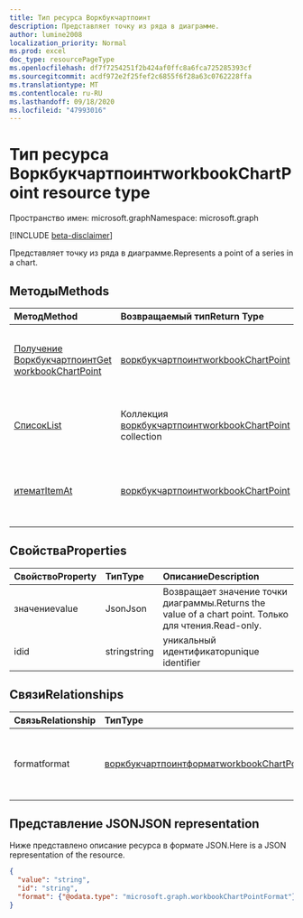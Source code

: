 ```yaml
---
title: Тип ресурса Воркбукчартпоинт
description: Представляет точку из ряда в диаграмме.
author: lumine2008
localization_priority: Normal
ms.prod: excel
doc_type: resourcePageType
ms.openlocfilehash: df7f7254251f2b424af0ffc8a6fca725285393cf
ms.sourcegitcommit: acdf972e2f25fef2c6855f6f28a63c0762228ffa
ms.translationtype: MT
ms.contentlocale: ru-RU
ms.lasthandoff: 09/18/2020
ms.locfileid: "47993016"
---
```

# <a name="workbookchartpoint-resource-type"></a><span data-ttu-id="8a53f-103">Тип ресурса Воркбукчартпоинт</span><span class="sxs-lookup"><span data-stu-id="8a53f-103">workbookChartPoint resource type</span></span>

<span data-ttu-id="8a53f-104">Пространство имен: microsoft.graph</span><span class="sxs-lookup"><span data-stu-id="8a53f-104">Namespace: microsoft.graph</span></span>

[!INCLUDE [beta-disclaimer](../../includes/beta-disclaimer.md)]

<span data-ttu-id="8a53f-105">Представляет точку из ряда в диаграмме.</span><span class="sxs-lookup"><span data-stu-id="8a53f-105">Represents a point of a series in a chart.</span></span>


## <a name="methods"></a><span data-ttu-id="8a53f-106">Методы</span><span class="sxs-lookup"><span data-stu-id="8a53f-106">Methods</span></span>

| <span data-ttu-id="8a53f-107">Метод</span><span class="sxs-lookup"><span data-stu-id="8a53f-107">Method</span></span>           | <span data-ttu-id="8a53f-108">Возвращаемый тип</span><span class="sxs-lookup"><span data-stu-id="8a53f-108">Return Type</span></span>    |<span data-ttu-id="8a53f-109">Описание</span><span class="sxs-lookup"><span data-stu-id="8a53f-109">Description</span></span>|
|:---------------|:--------|:----------|
|[<span data-ttu-id="8a53f-110">Получение Воркбукчартпоинт</span><span class="sxs-lookup"><span data-stu-id="8a53f-110">Get workbookChartPoint</span></span>](../api/chartpoint-get.md) | [<span data-ttu-id="8a53f-111">воркбукчартпоинт</span><span class="sxs-lookup"><span data-stu-id="8a53f-111">workbookChartPoint</span></span>](workbookchartpoint.md) |<span data-ttu-id="8a53f-112">Чтение свойств и связей объекта chartPoint.</span><span class="sxs-lookup"><span data-stu-id="8a53f-112">Read properties and relationships of chartPoint object.</span></span>|
|[<span data-ttu-id="8a53f-113">Список</span><span class="sxs-lookup"><span data-stu-id="8a53f-113">List</span></span>](../api/chartpoint-list.md) | <span data-ttu-id="8a53f-114">Коллекция [воркбукчартпоинт](workbookchartpoint.md)</span><span class="sxs-lookup"><span data-stu-id="8a53f-114">[workbookChartPoint](workbookchartpoint.md) collection</span></span> |<span data-ttu-id="8a53f-115">Получение коллекции объектов chartPoint.</span><span class="sxs-lookup"><span data-stu-id="8a53f-115">Get chartPoint object collection.</span></span> |
|[<span data-ttu-id="8a53f-116">итемат</span><span class="sxs-lookup"><span data-stu-id="8a53f-116">ItemAt</span></span>](../api/chartpointscollection-itemat.md)|[<span data-ttu-id="8a53f-117">воркбукчартпоинт</span><span class="sxs-lookup"><span data-stu-id="8a53f-117">workbookChartPoint</span></span>](workbookchartpoint.md)|<span data-ttu-id="8a53f-118">Получение точки на основании ее положения в ряду.</span><span class="sxs-lookup"><span data-stu-id="8a53f-118">Retrieve a point based on its position within the series.</span></span>|

## <a name="properties"></a><span data-ttu-id="8a53f-119">Свойства</span><span class="sxs-lookup"><span data-stu-id="8a53f-119">Properties</span></span>
| <span data-ttu-id="8a53f-120">Свойство</span><span class="sxs-lookup"><span data-stu-id="8a53f-120">Property</span></span>     | <span data-ttu-id="8a53f-121">Тип</span><span class="sxs-lookup"><span data-stu-id="8a53f-121">Type</span></span>   |<span data-ttu-id="8a53f-122">Описание</span><span class="sxs-lookup"><span data-stu-id="8a53f-122">Description</span></span>|
|:---------------|:--------|:----------|
|<span data-ttu-id="8a53f-123">значение</span><span class="sxs-lookup"><span data-stu-id="8a53f-123">value</span></span>|<span data-ttu-id="8a53f-124">Json</span><span class="sxs-lookup"><span data-stu-id="8a53f-124">Json</span></span>|<span data-ttu-id="8a53f-125">Возвращает значение точки диаграммы.</span><span class="sxs-lookup"><span data-stu-id="8a53f-125">Returns the value of a chart point.</span></span> <span data-ttu-id="8a53f-126">Только для чтения.</span><span class="sxs-lookup"><span data-stu-id="8a53f-126">Read-only.</span></span>|
|<span data-ttu-id="8a53f-127">id</span><span class="sxs-lookup"><span data-stu-id="8a53f-127">id</span></span>|<span data-ttu-id="8a53f-128">string</span><span class="sxs-lookup"><span data-stu-id="8a53f-128">string</span></span>|<span data-ttu-id="8a53f-129">уникальный идентификатор</span><span class="sxs-lookup"><span data-stu-id="8a53f-129">unique identifier</span></span>|

## <a name="relationships"></a><span data-ttu-id="8a53f-130">Связи</span><span class="sxs-lookup"><span data-stu-id="8a53f-130">Relationships</span></span>
| <span data-ttu-id="8a53f-131">Связь</span><span class="sxs-lookup"><span data-stu-id="8a53f-131">Relationship</span></span> | <span data-ttu-id="8a53f-132">Тип</span><span class="sxs-lookup"><span data-stu-id="8a53f-132">Type</span></span>   |<span data-ttu-id="8a53f-133">Описание</span><span class="sxs-lookup"><span data-stu-id="8a53f-133">Description</span></span>|
|:---------------|:--------|:----------|
|<span data-ttu-id="8a53f-134">format</span><span class="sxs-lookup"><span data-stu-id="8a53f-134">format</span></span>|[<span data-ttu-id="8a53f-135">воркбукчартпоинтформат</span><span class="sxs-lookup"><span data-stu-id="8a53f-135">workbookChartPointFormat</span></span>](workbookchartpointformat.md)|<span data-ttu-id="8a53f-136">Инкапсулирует свойства формата точки диаграммы.</span><span class="sxs-lookup"><span data-stu-id="8a53f-136">Encapsulates the format properties chart point.</span></span> <span data-ttu-id="8a53f-137">Только для чтения.</span><span class="sxs-lookup"><span data-stu-id="8a53f-137">Read-only.</span></span>|

## <a name="json-representation"></a><span data-ttu-id="8a53f-138">Представление JSON</span><span class="sxs-lookup"><span data-stu-id="8a53f-138">JSON representation</span></span>

<span data-ttu-id="8a53f-139">Ниже представлено описание ресурса в формате JSON.</span><span class="sxs-lookup"><span data-stu-id="8a53f-139">Here is a JSON representation of the resource.</span></span>

<!--{
  "blockType": "resource",
  "optionalProperties": [
    "format"
    ],
  "keyProperty": "id",
  "baseType": "microsoft.graph.entity",
  "@odata.type": "microsoft.graph.workbookChartPoint"
}-->

```json
{
  "value": "string",
  "id": "string",
  "format": {"@odata.type": "microsoft.graph.workbookChartPointFormat"}
}

```

<!-- uuid: 8fcb5dbc-d5aa-4681-8e31-b001d5168d79
2015-10-25 14:57:30 UTC -->
<!--
{
  "type": "#page.annotation",
  "description": "ChartPoint resource",
  "keywords": "",
  "section": "documentation",
  "tocPath": "",
  "suppressions": []
}
-->


